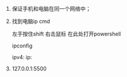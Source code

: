 1. 保证手机和电脑在同一个网络中；
2. 找到电脑ip  cmd

   左手按住shift 右击鼠标 在此处打开powershell
   
   ipconfig
    
    ipv4: ip:

3. 127.0.0.1:5500    
